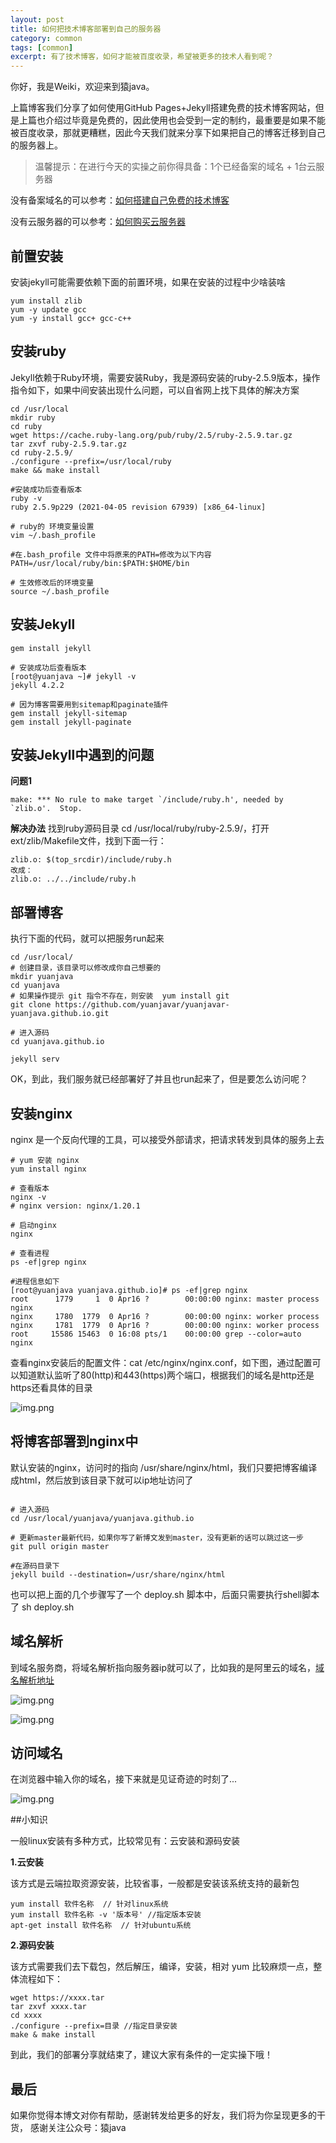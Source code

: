 ```yaml
---
layout: post
title: 如何把技术博客部署到自己的服务器
category: common
tags: [common]
excerpt: 有了技术博客，如何才能被百度收录，希望被更多的技术人看到呢？
---
```


你好，我是Weiki，欢迎来到猿java。

上篇博客我们分享了如何使用GitHub Pages+Jekyll搭建免费的技术博客网站，但是上篇也介绍过毕竟是免费的，因此使用也会受到一定的制约，最重要是如果不能被百度收录，那就更糟糕，因此今天我们就来分享下如果把自己的博客迁移到自己的服务器上。
> 温馨提示：在进行今天的实操之前你得具备：1个已经备案的域名 + 1台云服务器

没有备案域名的可以参考：[如何搭建自己免费的技术博客](https://www.yuanjava.cn/common/2022/03/21/domain.html)

没有云服务器的可以参考：[如何购买云服务器](https://yuanjava.cn/common/2022/03/22/buyserver.html)

## 前置安装

安装jekyll可能需要依赖下面的前置环境，如果在安装的过程中少啥装啥

```shell
yum install zlib
yum -y update gcc
yum -y install gcc+ gcc-c++
```

## 安装ruby

Jekyll依赖于Ruby环境，需要安装Ruby，我是源码安装的ruby-2.5.9版本，操作指令如下，如果中间安装出现什么问题，可以自省网上找下具体的解决方案
```shell
cd /usr/local
mkdir ruby
cd ruby
wget https://cache.ruby-lang.org/pub/ruby/2.5/ruby-2.5.9.tar.gz
tar zxvf ruby-2.5.9.tar.gz
cd ruby-2.5.9/
./configure --prefix=/usr/local/ruby
make && make install

#安装成功后查看版本
ruby -v
ruby 2.5.9p229 (2021-04-05 revision 67939) [x86_64-linux]

# ruby的 环境变量设置
vim ~/.bash_profile

#在.bash_profile 文件中将原来的PATH=修改为以下内容
PATH=/usr/local/ruby/bin:$PATH:$HOME/bin

# 生效修改后的环境变量
source ~/.bash_profile

```


## **安装Jekyll**

```shell
gem install jekyll

# 安装成功后查看版本
[root@yuanjava ~]# jekyll -v
jekyll 4.2.2

# 因为博客需要用到sitemap和paginate插件
gem install jekyll-sitemap
gem install jekyll-paginate

```


## 安装Jekyll中遇到的问题

**问题1**

```shell
make: *** No rule to make target `/include/ruby.h', needed by `zlib.o'.  Stop.
```
**解决办法**
找到ruby源码目录   cd /usr/local/ruby/ruby-2.5.9/，打开ext/zlib/Makefile文件，找到下面一行：

```shell
zlib.o: $(top_srcdir)/include/ruby.h
改成：
zlib.o: ../../include/ruby.h
```



## **部署博客**

执行下面的代码，就可以把服务run起来
```shell
cd /usr/local/
# 创建目录，该目录可以修改成你自己想要的
mkdir yuanjava
cd yuanjava
# 如果操作提示 git 指令不存在，则安装  yum install git
git clone https://github.com/yuanjavar/yuanjavar-yuanjava.github.io.git

# 进入源码
cd yuanjava.github.io

jekyll serv

```

OK，到此，我们服务就已经部署好了并且也run起来了，但是要怎么访问呢？

## 安装nginx
nginx 是一个反向代理的工具，可以接受外部请求，把请求转发到具体的服务上去
```shell
# yum 安装 nginx
yum install nginx

# 查看版本
nginx -v
# nginx version: nginx/1.20.1

# 启动nginx
nginx

# 查看进程
ps -ef|grep nginx

#进程信息如下
[root@yuanjava yuanjava.github.io]# ps -ef|grep nginx
root      1779     1  0 Apr16 ?        00:00:00 nginx: master process nginx
nginx     1780  1779  0 Apr16 ?        00:00:00 nginx: worker process
nginx     1781  1779  0 Apr16 ?        00:00:00 nginx: worker process
root     15586 15463  0 16:08 pts/1    00:00:00 grep --color=auto nginx
```

查看nginx安装后的配置文件：cat /etc/nginx/nginx.conf，如下图，通过配置可以知道默认监听了80(http)和443(https)两个端口，根据我们的域名是http还是https还看具体的目录

![img.png](https://yuanjava.cn/assets/md/deployserver/img_3.png)

## 将博客部署到nginx中
默认安装的nginx，访问时的指向 /usr/share/nginx/html，我们只要把博客编译成html，然后放到该目录下就可以ip地址访问了

```shell

# 进入源码
cd /usr/local/yuanjava/yuanjava.github.io

# 更新master最新代码，如果你写了新博文发到master，没有更新的话可以跳过这一步
git pull origin master

#在源码目录下
jekyll build --destination=/usr/share/nginx/html
```

也可以把上面的几个步骤写了一个 deploy.sh 脚本中，后面只需要执行shell脚本了  sh deploy.sh 

## 域名解析

到域名服务商，将域名解析指向服务器ip就可以了，比如我的是阿里云的域名，[域名解析地址](https://dc.console.aliyun.com/next/index?spm=5176.12818093.ProductAndService--ali--widget-home-product-recent.dre2.449616d0kmjY5n#/domain-list/all)

![img.png](https://yuanjava.cn/assets/md/deployserver/img_1.png)

![img.png](https://yuanjava.cn/assets/md/deployserver/img_2.png)

## 访问域名

在浏览器中输入你的域名，接下来就是见证奇迹的时刻了...

![img.png](https://yuanjava.cn/assets/md/deployserver/img.png)


##小知识

一般linux安装有多种方式，比较常见有：云安装和源码安装

**1.云安装**  

该方式是云端拉取资源安装，比较省事，一般都是安装该系统支持的最新包
```shell
yum install 软件名称  // 针对linux系统
yum install 软件名称 -v '版本号' //指定版本安装 
apt-get install 软件名称  // 针对ubuntu系统
```



**2.源码安装**

该方式需要我们去下载包，然后解压，编译，安装，相对 yum 比较麻烦一点，整体流程如下：
```shell
wget https://xxxx.tar
tar zxvf xxxx.tar
cd xxxx
./configure --prefix=目录 //指定目录安装
make & make install
```

到此，我们的部署分享就结束了，建议大家有条件的一定实操下哦！


## 最后

如果你觉得本博文对你有帮助，感谢转发给更多的好友，我们将为你呈现更多的干货， 感谢关注公众号：猿java
